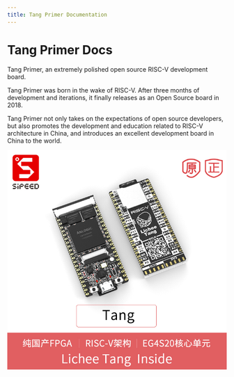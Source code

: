 ```yaml
---
title: Tang Primer Documentation
---
```


# Tang Primer Docs

Tang Primer, an extremely polished open source RISC-V development board.

Tang Primer was born in the wake of RISC-V. After three months of development and iterations, it finally releases as an Open Source board in 2018.

Tang Primer not only takes on the expectations of open source developers, but also promotes the development and education related to RISC-V architecture in China, and introduces an excellent development board in China to the world.

![Tang](./images/tang.jpg)
